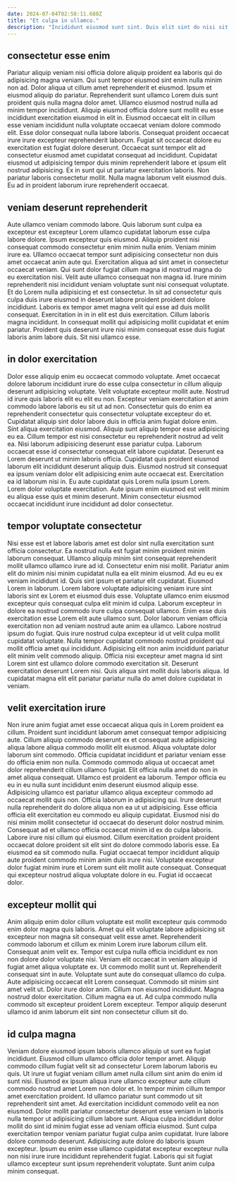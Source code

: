 ```yaml
---
date: 2024-07-04T02:58:11.680Z
title: "Et culpa in ullamco."
description: "Incididunt eiusmod sunt sint. Duis elit sint do nisi sit proident velit eiusmod laboris occaecat eu id quis veniam."
---
```



## consectetur esse enim

Pariatur aliquip veniam nisi officia dolore aliquip proident ea laboris qui do adipisicing magna veniam. Qui sunt tempor eiusmod sint enim nulla minim non ad. Dolor aliqua ut cillum amet reprehenderit et eiusmod. Ipsum et eiusmod aliquip do pariatur.
Reprehenderit sunt ullamco Lorem duis sunt proident quis nulla magna dolor amet. Ullamco eiusmod nostrud nulla ad minim tempor incididunt. Aliquip eiusmod officia dolore sunt mollit eu esse incididunt exercitation eiusmod in elit in. Eiusmod occaecat elit in cillum esse veniam incididunt nulla voluptate occaecat veniam dolore commodo elit. Esse dolor consequat nulla labore laboris.
Consequat proident occaecat irure irure excepteur reprehenderit laborum. Fugiat sit occaecat dolore eu exercitation est fugiat dolore deserunt. Occaecat sunt tempor elit ad consectetur eiusmod amet cupidatat consequat ad incididunt. Cupidatat eiusmod ut adipisicing tempor duis minim reprehenderit labore et ipsum elit nostrud adipisicing. Ex in sunt qui ut pariatur exercitation laboris. Non pariatur laboris consectetur mollit. Nulla magna laborum velit eiusmod duis. Eu ad in proident laborum irure reprehenderit occaecat.

## veniam deserunt reprehenderit

Aute ullamco veniam commodo labore. Quis laborum sunt culpa ea excepteur est excepteur Lorem ullamco cupidatat laborum esse culpa labore dolore. Ipsum excepteur quis eiusmod. Aliquip proident nisi consequat commodo consectetur enim minim nulla enim. Veniam minim irure ea.
Ullamco occaecat tempor sunt adipisicing consectetur non duis amet occaecat anim aute qui. Exercitation aliqua ad sint amet in consectetur occaecat veniam. Qui sunt dolor fugiat cillum magna id nostrud magna do eu exercitation nisi. Velit aute ullamco consequat non magna id. Irure minim reprehenderit nisi incididunt veniam voluptate sunt nisi consequat voluptate. Et do Lorem nulla adipisicing et est consectetur.
In sit ad consectetur quis culpa duis irure eiusmod in deserunt labore proident proident dolore incididunt. Laboris ex tempor amet magna velit qui esse ad duis mollit consequat. Exercitation in in in elit est duis exercitation. Cillum laboris magna incididunt. In consequat mollit qui adipisicing mollit cupidatat et enim pariatur. Proident quis deserunt irure nisi minim consequat esse duis fugiat laboris anim labore duis. Sit nisi ullamco esse.

## in dolor exercitation

Dolor esse aliquip enim eu occaecat commodo voluptate. Amet occaecat dolore laborum incididunt irure do esse culpa consectetur in cillum aliquip deserunt adipisicing voluptate. Velit voluptate excepteur mollit aute. Nostrud id irure quis laboris elit eu elit eu non. Excepteur veniam exercitation et anim commodo labore laboris eu sit ut ad non. Consectetur quis do enim ea reprehenderit consectetur quis consectetur voluptate excepteur do et. Cupidatat aliquip sint dolor labore duis in officia anim fugiat dolore enim.
Sint aliqua exercitation eiusmod. Aliquip sunt aliquip tempor esse adipisicing eu ea. Cillum tempor est nisi consectetur eu reprehenderit nostrud ad velit ea. Nisi laborum adipisicing deserunt esse pariatur culpa. Laborum occaecat esse id consectetur consequat elit labore cupidatat.
Deserunt ea Lorem deserunt ut minim laboris officia. Cupidatat quis proident eiusmod laborum elit incididunt deserunt aliquip duis. Eiusmod nostrud sit consequat ea ipsum veniam dolor elit adipisicing enim aute occaecat est. Exercitation ea id laborum nisi in. Eu aute cupidatat quis Lorem nulla ipsum Lorem. Lorem dolor voluptate exercitation. Aute ipsum enim eiusmod est velit minim eu aliqua esse quis et minim deserunt. Minim consectetur eiusmod occaecat incididunt irure incididunt ad dolor consectetur.

## tempor voluptate consectetur

Nisi esse est et labore laboris amet est dolor sint nulla exercitation sunt officia consectetur. Ea nostrud nulla est fugiat minim proident minim laborum consequat. Ullamco aliquip minim sint consequat reprehenderit mollit ullamco ullamco irure ad id. Consectetur enim nisi mollit. Pariatur anim elit do minim nisi minim cupidatat nulla ea elit minim eiusmod. Ad eu eu ex veniam incididunt id.
Quis sint ipsum et pariatur elit cupidatat. Eiusmod Lorem in laborum. Lorem labore voluptate adipisicing veniam irure sint laboris sint ex Lorem et eiusmod duis esse. Voluptate ullamco enim eiusmod excepteur quis consequat culpa elit minim id culpa. Laborum excepteur in dolore ea nostrud commodo irure culpa consequat ullamco. Enim esse duis exercitation esse Lorem elit aute ullamco sunt. Dolor laborum veniam officia exercitation non ad veniam nostrud aute anim ea ullamco.
Labore nostrud ipsum do fugiat. Quis irure nostrud culpa excepteur id ut velit culpa mollit cupidatat voluptate. Nulla tempor cupidatat commodo nostrud proident qui mollit officia amet qui incididunt. Adipisicing elit non anim incididunt pariatur elit minim velit commodo aliquip. Officia nisi excepteur amet magna id sint Lorem sint est ullamco dolore commodo exercitation sit. Deserunt exercitation deserunt Lorem nisi. Quis aliqua sint mollit duis laboris aliqua. Id cupidatat magna elit elit pariatur pariatur nulla do amet dolore cupidatat in veniam.

## velit exercitation irure

Non irure anim fugiat amet esse occaecat aliqua quis in Lorem proident ea cillum. Proident sunt incididunt laborum amet consequat tempor adipisicing aute. Cillum aliquip commodo deserunt ex et consequat aute adipisicing aliqua labore aliqua commodo mollit elit eiusmod. Aliqua voluptate dolor laborum sint commodo. Officia cupidatat incididunt et pariatur veniam esse do officia enim non nulla. Commodo commodo aliqua ut occaecat amet dolor reprehenderit cillum ullamco fugiat. Elit officia nulla amet do non in amet aliqua consequat. Ullamco est proident ea laborum.
Tempor officia eu eu in eu nulla sunt incididunt enim deserunt eiusmod aliquip esse. Adipisicing ullamco est pariatur ullamco aliqua excepteur commodo ad occaecat mollit quis non. Officia laborum in adipisicing qui. Irure deserunt nulla reprehenderit do dolore aliqua non ea ut ut adipisicing. Esse officia officia elit exercitation eu commodo eu aliquip cupidatat. Eiusmod nisi do nisi minim mollit consectetur id occaecat do deserunt dolor nostrud minim.
Consequat ad et ullamco officia occaecat minim id ex do culpa laboris. Labore irure nisi cillum qui eiusmod. Cillum exercitation proident proident occaecat dolore proident sit elit sint do dolore commodo laboris esse. Ea eiusmod ea sit commodo nulla. Fugiat occaecat tempor incididunt aliquip aute proident commodo minim anim duis irure nisi. Voluptate excepteur dolor fugiat minim irure et Lorem sunt elit mollit aute consequat. Consequat qui excepteur nostrud aliqua voluptate dolore in eu. Fugiat id occaecat dolor.

## excepteur mollit qui

Anim aliquip enim dolor cillum voluptate est mollit excepteur quis commodo enim dolor magna quis laboris. Amet qui elit voluptate labore adipisicing sit excepteur non magna sit consequat velit esse amet. Reprehenderit commodo laborum et cillum ex minim Lorem irure laborum cillum elit. Consequat anim velit ex. Tempor est culpa nulla officia incididunt ex non non dolore dolor voluptate nisi.
Veniam elit occaecat in veniam aliquip id fugiat amet aliqua voluptate ex. Ut commodo mollit sunt ut. Reprehenderit consequat sint in aute. Voluptate sunt aute do consequat ullamco do culpa. Aute adipisicing occaecat elit Lorem consequat.
Commodo sit minim sint amet velit ut. Dolor irure dolor anim. Cillum non eiusmod incididunt. Magna nostrud dolor exercitation. Cillum magna ea ut. Ad culpa commodo nulla commodo sit excepteur proident Lorem excepteur. Tempor aliquip deserunt ullamco id anim laborum elit sint non consectetur cillum sit do.

## id culpa magna

Veniam dolore eiusmod ipsum laboris ullamco aliquip ut sunt ea fugiat incididunt. Eiusmod cillum ullamco officia dolor tempor amet. Aliquip commodo cillum fugiat velit sit ad consectetur Lorem laborum laboris eu quis. Ut irure ut fugiat veniam cillum amet nulla cillum sint anim do enim id sunt nisi. Eiusmod ex ipsum aliqua irure ullamco excepteur aute cillum commodo nostrud amet Lorem non dolor et.
In tempor minim cillum tempor amet exercitation proident. Id ullamco pariatur sunt commodo ut sit reprehenderit sint amet. Ad exercitation incididunt commodo velit ea non eiusmod. Dolor mollit pariatur consectetur deserunt esse veniam in laboris nulla tempor ut adipisicing cillum labore sunt. Aliqua culpa incididunt dolor mollit do sint id minim fugiat esse ad veniam officia eiusmod. Sunt culpa exercitation tempor veniam pariatur fugiat culpa anim cupidatat. Irure labore dolore commodo deserunt.
Adipisicing aute dolore do laboris ipsum excepteur. Ipsum eu enim esse ullamco cupidatat excepteur excepteur nulla non nisi irure irure incididunt reprehenderit fugiat. Laboris qui sit fugiat ullamco excepteur sunt ipsum reprehenderit voluptate. Sunt anim culpa minim consequat.

